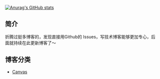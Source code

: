 [![Anurag's GitHub stats](https://github-readme-stats.vercel.app/api?username=TomatoKnightJ)](https://github.com/anuraghazra/github-readme-stats)

## 简介

折腾过挺多博客的，发现直接用Github的 Issues，写技术博客能够更加专心，后面就持续在此更新博客了～

## 博客分类

- [Canvas](https://github.com/tomatoKnightJ/Blog/labels/canvas)
